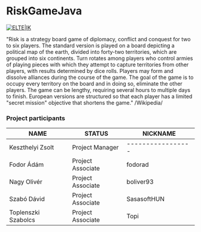 # RiskGameJava

[![ELTE|IK](http://progalap.elte.hu/downloads/seged/eTananyag/css/arculat/elte_plus_ik.png)](http://www.inf.elte.hu/Lapok/kezdolap.aspx)

"Risk is a strategy board game of diplomacy, conflict and conquest for two to six players. The standard version is played on a board depicting a political map of the earth, divided into forty-two territories, which are grouped into six continents. Turn rotates among players who control armies of playing pieces with which they attempt to capture territories from other players, with results determined by dice rolls. Players may form and dissolve alliances during the course of the game. The goal of the game is to occupy every territory on the board and in doing so, eliminate the other players. The game can be lengthy, requiring several hours to multiple days to finish. European versions are structured so that each player has a limited "secret mission" objective that shortens the game." /Wikipedia/

### Project participants

| NAME | STATUS | NICKNAME |
| ------ | ------ | ------ |
| Keszthelyi Zsolt | Project Manager | ----------------- |
| Fodor Ádám | Project Associate | fodorad |
| Nagy Olivér | Project Associate | boliver93 |
| Szabó Dávid | Project Associate | SasasoftHUN |
| Toplenszki Szabolcs | Project Associate | Topi |